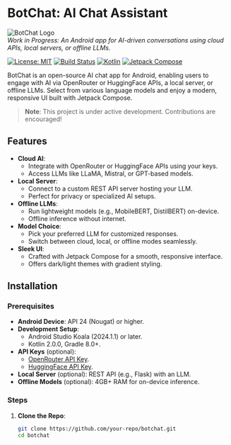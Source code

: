 # BotChat: AI Chat Assistant

![BotChat Logo](https://via.placeholder.com/150?text=BotChat)  
*Work in Progress: An Android app for AI-driven conversations using cloud APIs, local servers, or offline LLMs.*

[![License: MIT](https://img.shields.io/badge/License-MIT-yellow.svg)](https://opensource.org/licenses/MIT)
[![Build Status](https://img.shields.io/badge/build-passing-brightgreen.svg)](https://github.com/your-repo/botchat/actions)
[![Kotlin](https://img.shields.io/badge/Kotlin-2.0.0-blue.svg)](https://kotlinlang.org)
[![Jetpack Compose](https://img.shields.io/badge/Jetpack%20Compose-2.0.0-orange.svg)](https://developer.android.com/jetpack/compose)

BotChat is an open-source AI chat app for Android, enabling users to engage with AI via OpenRouter or HuggingFace APIs, a local server, or offline LLMs. Select from various language models and enjoy a modern, responsive UI built with Jetpack Compose.

> **Note**: This project is under active development. Contributions are encouraged!

## Features

- **Cloud AI**:
  - Integrate with OpenRouter or HuggingFace APIs using your keys.
  - Access LLMs like LLaMA, Mistral, or GPT-based models.
- **Local Server**:
  - Connect to a custom REST API server hosting your LLM.
  - Perfect for privacy or specialized AI setups.
- **Offline LLMs**:
  - Run lightweight models (e.g., MobileBERT, DistilBERT) on-device.
  - Offline inference without internet.
- **Model Choice**:
  - Pick your preferred LLM for customized responses.
  - Switch between cloud, local, or offline modes seamlessly.
- **Sleek UI**:
  - Crafted with Jetpack Compose for a smooth, responsive interface.
  - Offers dark/light themes with gradient styling.

## Installation

### Prerequisites
- **Android Device**: API 24 (Nougat) or higher.
- **Development Setup**:
  - Android Studio Koala (2024.1.1) or later.
  - Kotlin 2.0.0, Gradle 8.0+.
- **API Keys** (optional):
  - [OpenRouter API Key](https://openrouter.ai).
  - [HuggingFace API Key](https://huggingface.co).
- **Local Server** (optional): REST API (e.g., Flask) with an LLM.
- **Offline Models** (optional): 4GB+ RAM for on-device inference.

### Steps
1. **Clone the Repo**:
   ```bash
   git clone https://github.com/your-repo/botchat.git
   cd botchat
